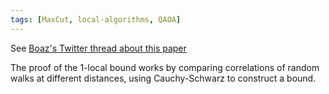 ```yaml
---
tags: [MaxCut, local-algorithms, QAOA]
---
```

See [Boaz's Twitter thread about this paper](https://twitter.com/boazbaraktcs/status/1403379919187546117?s=20)

The proof of the 1-local bound works by comparing correlations of random walks at different distances, using Cauchy-Schwarz to construct a bound.
